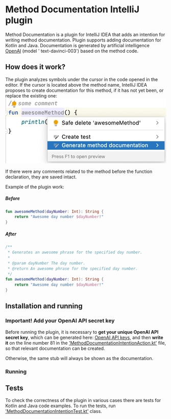 # Method Documentation IntelliJ plugin

<!-- Plugin description -->
Method Documentation is a plugin for IntelliJ IDEA that adds an intention for writing method documentation. Plugin
supports adding documentation for Kotlin and Java. Documentation is generated by artificial
intelligence [OpenAI](https://platform.openai.com) (model '
text-davinci-003') based on the method code.
<!-- Plugin description end -->

## How does it work?

The plugin analyzes symbols under the cursor in the code opened in the editor. If the cursor is located above the
method name, IntelliJ IDEA proposes to create documentation for this method, if it has not yet been, or replace the
existing one:
<img src="/images/intention-example.png"/>

If there were any comments related to the method before the function declaration, they are saved intact.

Example of the plugin work:

##### Before

```kotlin
fun awesomeMethod(dayNumber: Int): String {
    return "Awesome day number $dayNumber!"
}
```

##### After

```kotlin
/**
 * Generates an awesome phrase for the specified day number.
 *
 * @param dayNumber The day number.
 * @return An awesome phrase for the specified day number.
 */
fun awesomeMethod(dayNumber: Int): String {
    return "Awesome day number $dayNumber!"
}
```

## Installation and running

### Important! Add your OpenAI API secret key

Before running the plugin, it is necessary to **get your unique OpenAI API secret key**, which can be generated
here: [OpenAI API keys](https://platform.openai.com/account/api-keys), and then **write it** on the line number 81
in
the ['MethodDocumentationIntentionAction.kt'](https://github.com/diffitask/method-doc-intellij-plugin/src/main/kotlin/com/methoddoc/intention/MethodDocumentationIntentionAction.kt)
file, so that relevant documentation can be created.

Otherwise, the same stub will always be shown as the documentation.

### Running

## Tests

To check the correctness of the plugin in various cases there
are tests for Kotlin and Java code examples. To run the tests,
run ['MethodDocumentationIntentionTest.kt'](https://github.com/diffitask/method-doc-intellij-plugin/src/test/kotlin/com/methoddoc/intention/MethodDocumentationIntentionTest.kt)
class.